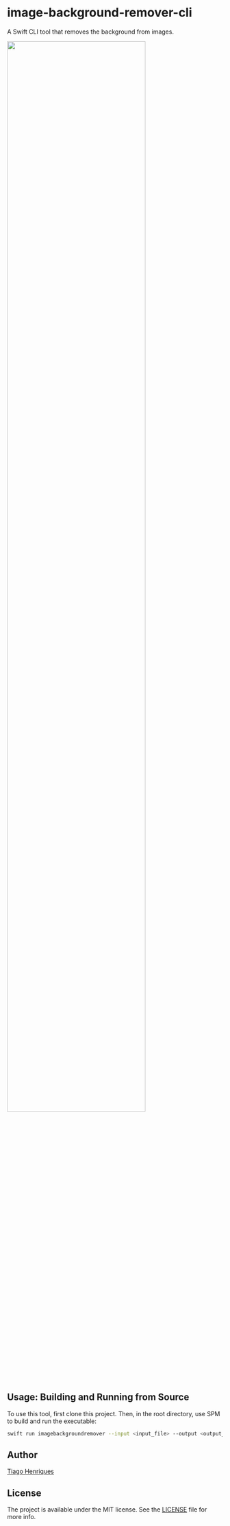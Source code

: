 # image-background-remover-cli

A Swift CLI tool that removes the background from images.

<img src=".github/simba.png" width="80%"/>

## Usage: Building and Running from Source

To use this tool, first clone this project. Then, in the root directory, use SPM to build and run the executable:

```sh
swift run imagebackgroundremover --input <input_file> --output <output_file>
```

## Author

[Tiago Henriques](https://tiagohenriques.vercel.app/about)

## License

The project is available under the MIT license. See the [LICENSE](./LICENSE) file for more info.
